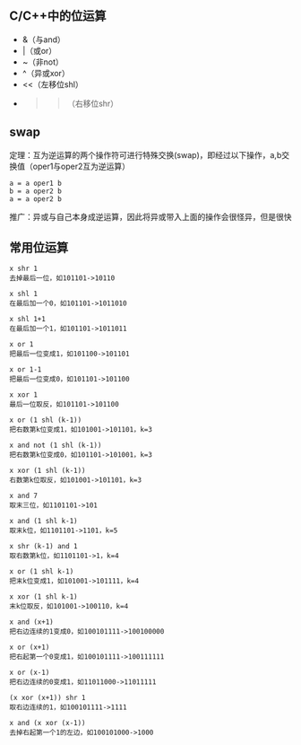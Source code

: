 ## C/C++中的位运算

* &（与and）
* |（或or）
* ~（非not）
* ^（异或xor）
* <<（左移位shl）
* >>（右移位shr）



## swap

定理：互为逆运算的两个操作符可进行特殊交换(swap)，即经过以下操作，a,b交换值（oper1与oper2互为逆运算）

~~~
a = a oper1 b
b = a oper2 b
a = a oper2 b
~~~

推广：异或与自己本身成逆运算，因此将异或带入上面的操作会很怪异，但是很快





## 常用位运算

~~~
x shr 1
去掉最后一位，如101101->10110

x shl 1
在最后加一个0，如101101->1011010

x shl 1+1
在最后加一个1，如101101->1011011

x or 1
把最后一位变成1，如101100->101101

x or 1-1
把最后一位变成0，如101101->101100

x xor 1
最后一位取反，如101101->101100

x or (1 shl (k-1))
把右数第k位变成1，如101001->101101，k=3

x and not (1 shl (k-1))
把右数第k位变成0，如101101->101001，k=3

x xor (1 shl (k-1))
右数第k位取反，如101001->101101，k=3

x and 7
取末三位，如1101101->101

x and (1 shl k-1)
取末k位，如1101101->1101，k=5

x shr (k-1) and 1
取右数第k位，如1101101->1，k=4

x or (1 shl k-1)
把末k位变成1，如101001->101111，k=4

x xor (1 shl k-1)
末k位取反，如101001->100110，k=4

x and (x+1)
把右边连续的1变成0，如100101111->100100000

x or (x+1)
把右起第一个0变成1，如100101111->100111111

x or (x-1)
把右边连续的0变成1，如11011000->11011111

(x xor (x+1)) shr 1
取右边连续的1，如100101111->1111

x and (x xor (x-1))
去掉右起第一个1的左边，如100101000->1000
~~~
